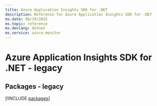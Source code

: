 ```yaml
---
title: Azure Application Insights SDK for .NET
description: Reference for Azure Application Insights SDK for .NET
ms.date: 08/19/2025
ms.topic: reference
ms.devlang: dotnet
ms.service: azure-monitor
---
```

# Azure Application Insights SDK for .NET - legacy
## Packages - legacy
[!INCLUDE [packages](application-insights-index.md)]